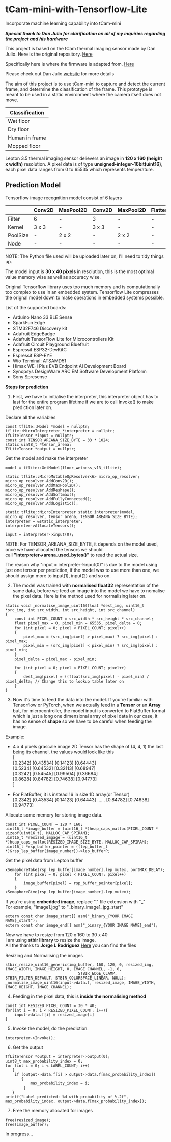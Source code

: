 # tCam-mini-with-Tensorflow-Lite
Incorporate machine learning capability into tCam-mini

***Special thank to Dan Julio for clarification on all of my inquiries regarding the project and his hardware***

This project is based on the tCam thermal imaging sensor made by Dan Julio.
Here is the original repository.
[Here](https://github.com/danjulio/tCam)

Specifically here is where the firmware is adapted from.
[Here](https://github.com/danjulio/tCam/tree/main/tCam-Mini/firmware)

Please check out Dan Julio [website](http://www.danjuliodesigns.com/products/tcam_mini.html) for more details 

The aim of this project is to use tCam-mini to capture and detect the current frame, and determine 
the classification of the frame. This prototype is meant to be used in a static environment where the camera
itself does not move.

| Classification | 
| -------------- | 
|   Wet floor    | 
|   Dry floor    | 
| Human in frame |
|  Mopped floor  |

Lepton 3.5 thermal imaging sensor delievers an image in **120 x 160 (height x width)** resolution. A pixel data is of type **unsigned-integer-16bit(uint16)**,
each pixel data ranges from 0 to 65535 which represents temperature. 

## Prediction Model

Tensorflow image recognition model consist of 6 layers

|        | Conv2D | MaxPool2D | Conv2D | MaxPool2D | Flatten | Dense |
|--------|--------|-----------|--------|-----------|---------|-------|
| Filter |    6   |     -     |   3    |     -     |    -    |   -   |
| Kernel |  3 x 3 |     -     | 3 x 3  |     -     |    -    |   -   |
|PoolSize|    -   |   2 x 2   |    -   |   2 x 2   |    -    |   -   |
| Node   |    -   |     -     |    -   |     -     |    -    |   4   |

NOTE: The Python file used will be uploaded later on, I'll need to tidy things up.

The model input is **30 x 40 pixels** in resolution, this is the most optimal value memory wise as well as accuracy wise.

Original Tensorflow library uses too much memory and is computationally too complex to use in an embedded system.
Tensorflow Lite compresses the orignal model down to make operations in embedded systems possible.

List of the supported boards:

+ Arduino Nano 33 BLE Sense
+ SparkFun Edge
+ STM32F746 Discovery kit
+ Adafruit EdgeBadge
+ Adafruit TensorFlow Lite for Microcontrollers Kit
+ Adafruit Circuit Playground Bluefruit
+ Espressif ESP32-DevKitC
+ Espressif ESP-EYE
+ Wio Terminal: ATSAMD51
+ Himax WE-I Plus EVB Endpoint AI Development Board
+ Synopsys DesignWare ARC EM Software Development Platform
+ Sony Spresense


**Steps for prediction**

1. First, we have to initialise the interpreter, this interpreter object has to last for the entire program lifetime if we are to call Invoke() to make prediction later on.

Declare all the variables
```
const tflite::Model *model = nullptr;
tflite::MicroInterpreter *interpreter = nullptr;
TfLiteTensor *input = nullptr;
const int TENSOR_AREANA_SIZE_BYTE = 33 * 1024;
static uint8_t *tensor_arena;
TfLiteTensor *output = nullptr;

```
Get the model and make the interpreter
```
model = tflite::GetModel(floor_wetness_v13_tflite);

static tflite::MicroMutableOpResolver<6> micro_op_resolver;
micro_op_resolver.AddConv2D();
micro_op_resolver.AddMaxPool2D();
micro_op_resolver.AddReshape();
micro_op_resolver.AddSoftmax();
micro_op_resolver.AddFullyConnected();
micro_op_resolver.AddLogistic();
    
static tflite::MicroInterpreter static_interpreter(model, micro_op_resolver, tensor_arena, TENSOR_AREANA_SIZE_BYTE);
interpreter = &static_interpreter;
interpreter->AllocateTensors();

input = interpreter->input(0);

```

NOTE: For TENSOR_AREANA_SIZE_BYTE, it depends on the model used, once we have allocated the tensors we should  
call **"interpreter->arena_used_bytes()"** to read the    actual size.

The reason why "input = interpreter->input(0)" is due to the model using just one tensor per prediction, if the model was to use more than one, we should assign more 
to input(1), input(2) and so on.


2. The model was trained with **normalised float32** representation of the same data, before we feed an image into the model we have to nomalise the pixel data. Here is the method used for normalising later on.
```
static void _normalise_image_uint16(float *dest_img, uint16_t *src_img, int src_width, int src_height, int src_channel)
{
    const int PIXEL_COUNT = src_width * src_height * src_channel;
    float pixel_max = 0, pixel_min = 65535, pixel_delta = 0;
    for (int pixel = 0; pixel < PIXEL_COUNT; pixel++)
    {
        pixel_max = (src_img[pixel] > pixel_max) ? src_img[pixel] : pixel_max;
        pixel_min = (src_img[pixel] < pixel_min) ? src_img[pixel] : pixel_min;
    }
    pixel_delta = pixel_max - pixel_min;

    for (int pixel = 0; pixel < PIXEL_COUNT; pixel++)
    {
        dest_img[pixel] = ((float)src_img[pixel] - pixel_min) / pixel_delta; // Change this to lookup table later on
    }
}
```
3. Now it's time to feed the data into the model. If you're familiar with Tensorflow or PyTorch, when we actually feed in a **Tensor** or an **Array** but, for microcontroller, the model input is converted to FlatBuffer format which is just a long one dimensional array of pixel data in our case, it has no sense of **shape** so we have to be careful when feeding the image.

Example:  
+ 4 x 4 pixels grascale image 2D Tensor has the shape of (4, 4, 1) the last being its channel, the values would look like this  
[  
[0.2342] [0.43534] [0.14123] [0.64443]  
[0.5234] [0.64532] [0.32113] [0.68947]  
[0.3242] [0.54545] [0.99504] [0.36684]  
[0.8628] [0.84782] [0.74638] [0.94773]  
]  

+ For FlatBuffer, it is instead 16 in size 1D array(or Tensor)  
[0.2342] [0.43534] [0.14123] [0.64443] ...... [0.84782] [0.74638] [0.94773]  

Allocate some memory for storing image data.  
```
const int PIXEL_COUNT = 120 * 160;
uint16_t *image_buffer = (uint16_t *)heap_caps_malloc(PIXEL_COUNT * sizeof(uint16_t), MALLOC_CAP_SPIRAM);
uint16_t *resized_imgage = (uint16_t *)heap_caps_malloc(RESIZED_IMAGE_SIZE_BYTE, MALLOC_CAP_SPIRAM);
uint16_t *rsp_buffer_pointer = ((lep_buffer_t *)&rsp_lep_buffer[image_number])->lep_bufferP;
```
Get the pixel data from Lepton buffer
```
xSemaphoreTake(rsp_lep_buffer[image_number].lep_mutex, portMAX_DELAY); 
    for (int pixel = 0; pixel < PIXEL_COUNT; pixel++)
    {
        image_buffer[pixel] = rsp_buffer_pointer[pixel];
    }
xSemaphoreGive(rsp_lep_buffer[image_number].lep_mutex);
```
If you're using **embedded image**, replace "." file extension with "_"  
For example, "image1.jpg" to "_binary_image1_jpg_start"
```
extern const char image_start[] asm("_binary_{YOUR IMAGE NAME}_start");
extern const char image_end[] asm("_binary_{YOUR IMAGE NAME}_end");
```
Now we have to resize from 120 x 160 to 30 x 40  
I am using **stbir library** to resize the image.  
All the thanks to **Jorge L Rodriguez**
[Here](https://github.com/nothings/stb/blob/master/stb_image_resize.h) you can find the files

Resizing and Normalising the images
```
stbir_resize_uint16_generic(img_buffer, 160, 120, 0, resized_img, IMAGE_WIDTH, IMAGE_HEIGHT, 0, IMAGE_CHANNEL, -1, 0,
                                STBIR_EDGE_CLAMP, STBIR_FILTER_DEFAULT, STBIR_COLORSPACE_LINEAR, NULL);
_normalise_image_uint16(input->data.f, resized_image, IMAGE_WIDTH, IMAGE_HEIGHT, IMAGE_CHANNEL);
```

4. Feeding in the pixel data, this is **inside the normalising method**
```
const int RESIZED_PIXEL_COUNT = 30 * 40;
for(int i = 0; i < RESIZED_PIXEL_COUNT; i++){
    input->data.f[i] = resized_image[i]
}
```
5. Invoke the model, do the prediction.
```
interpreter->Invoke();
```
6. Get the output
```
TfLiteTensor *output = interpreter->output(0);
uint8_t max_probability_index = 0;
for (int i = 0; i < LABEL_COUNT; i++)
   {
    if (output->data.f[i] > output->data.f[max_probability_index])
       {
           max_probability_index = i;
        }
   }
printf("Label predicted: %d with probability of %.2f", max_probability_index, output->data.f[max_probability_index]);
```
7. Free the memory allocated for images
```
free(resized_image);
free(image_buffer);
```

In progress...






